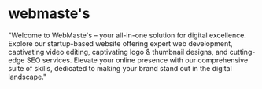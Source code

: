# webmaste's
"Welcome to WebMaste's – your all-in-one solution for digital excellence. Explore our startup-based website offering expert web development, captivating video editing, captivating logo & thumbnail designs, and cutting-edge SEO services. Elevate your online presence with our comprehensive suite of skills, dedicated to making your brand stand out in the digital landscape."
